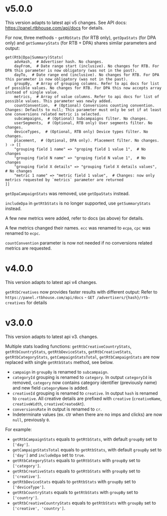 # v5.0.0
This version adapts to latest api v5 changes.
See API docs: https://panel.rtbhouse.com/api/docs for details.

For now, three methods - `getRbStats` (for RTB only), `getDpaStats` (for DPA only) and `getSummaryStats` (for RTB + DPA) shares similar parameters and output:
```
get(Rtb|Dpa|Summary)Stats(
    advHash,  # Advertiser hash. No changes.
    dayFrom,  # Date range start (inclusive). No changes for RTB. For DPA this parameter is now obligatory (was not in the past).
    dayTo,  # Date range end (inclusive). No changes for RTB. For DPA this parameter is now obligatory (was not in the past).
    groupBy,  # Array of grouping columns. Refer to api docs for list of possible values. No changes for RTB. For DPA this now accepts array instead of single value.
    metrics,  # Array of value columns. Refer to api docs for list of possible values. This parameter was newly added.
    countConvention,  # (Optional) Conversions counting convention. Changes: Defaults to null; This parameter must only be set if at least one conversions related metric is selected.
    subcampaigns,  # (Optional) Subcampaigns filter. No changes.
    userSegments,  # (Optional, RTB only) User segments filter. No changes.
    deviceTypes,  # (Optional, RTB only) Device types filter. No changes.
    placement,  # (Optional, DPA only). Placement filter. No changes.
) -> [[
    "grouping field 1 name" => "groping field 1 value 1",  # No changes
    "grouping field N name" => "groping field N value 1",  # No changes
    "grouping field X details" => "grouping field X details values",  # No changes
    "metric 1 name" => "metric field 1 value",  # Changes: now only metrics requested by `metrics` parameter are returned
]]
```

`getDpaCampaignStats` was removed, use `getDpaStats` instead.

`includeDpa` in `getRtbStats` is no longer supported, use `getSummaryStats` instead.

A few new metrics were added, refer to docs (as above) for details.

A few metrics changed their names. `ecc` was renamed to `ecpa`, `cpc` was renamed to `ecpc`.

`countConvention` parameter is now not needed if no conversions related metrics are requested.

# v4.0.0
This version adapts to latest api v4 changes.

`getRtbCreatives` now provides faster results with different output:
Refer to `https://panel.rtbhouse.com/api/docs` - `GET /advertisers/{hash}/rtb-creatives` for details

# v3.0.0
This version adapts to latest api v3. changes.

Multiple stats loading functions: `getRtbCreativeCountryStats`, `getRtbCountryStats`, `getRtbDeviceStats`, `getRtbCreativeStats`, `getRtbCategoryStats`, `getCampaignStatsTotal`, `getRtbCampaignStats` are now replaced with single `getRtbStats` method, see below.
- `campaign` in `groupBy` is renamed to `subcampaign`.
- `categoryId` grouping is renamed to `category`. In output `categoryId` is removed, `category` now contains category identifier (previously name) and new field `categoryName` is added.
- `creativeId` grouping is renamed to `creative`. In output `hash` is renamed to `creative`. All creative details are prefixed with `creative` (`creativeName`, `creativeWidth`, `creativeCreatedAt`).
- `conversionsRate` in output is renamed to `cr`.
- Indeterminate values (ex. ctr when there are no imps and clicks) are now `null`, previously `0`.

For example:
- `getRtbCampaignStats` equals to `getRtbStats`, with default `groupBy` set to `['day']`.
- `getCampaignStatsTotal` equals to `getRtbStats`, with default `groupBy` set to `['day']` and `includeDpa` set to `true`.
- `getRtbCategoryStats` equals to `getRtbStats` with `groupBy` set to `['category']`.
- `getRtbCreativeStats` equals to `getRtbStats` with `groupBy` set to `['creative']`.
- `getRtbDeviceStats` equals to `getRtbStats` with `groupBy` set to `['deviceType']`.
- `getRtbCountryStats` equals to `getRtbStats` with `groupBy` set to `['country']`.
- `getRtbCreativeCountryStats` equals to `getRtbStats` with `groupBy` set to `['creative', 'country']`.
